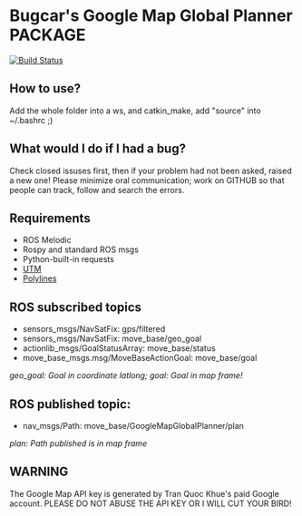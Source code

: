 # Bugcar's Google Map Global Planner PACKAGE
[![Build Status](https://travis-ci.com/tranqkhue/bugcar_google_map_global_planner.svg?token=Lywx1Kzgk1pQDGSsYXzR&branch=master)](https://travis-ci.com/tranqkhue/bugcar_google_map_global_planner)
## How to use? 
Add the whole folder into a ws, and catkin_make, add "source" into ~/.bashrc ;)
## What would I do if I had a bug?
Check closed issuses first, then if your problem had not been asked, raised a new one! Please minimize oral communication; work on GITHUB so that people can track, follow and search the errors.
## Requirements
- ROS Melodic
- Rospy and standard ROS msgs
- Python-built-in requests
- [UTM](https://github.com/Turbo87/utm)
- [Polylines](https://github.com/hicsail/polyline)
## ROS subscribed topics
- sensors_msgs/NavSatFix:                 gps/filtered
- sensors_msgs/NavSatFix:                 move_base/geo_goal
- actionlib_msgs/GoalStatusArray:         move_base/status
- move_base_msgs.msg/MoveBaseActionGoal:  move_base/goal

*geo_goal: Goal in coordinate latlong; goal: Goal in map frame!*
## ROS published topic:
- nav_msgs/Path:                          move_base/GoogleMapGlobalPlanner/plan

*plan: Path published is in map frame*
## WARNING
The Google Map API key is generated by Tran Quoc Khue's paid Google account. PLEASE DO NOT ABUSE THE API KEY OR I WILL CUT YOUR BIRD!
